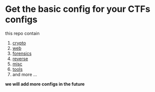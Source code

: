 # Get the basic config for your CTFs configs 

this repo contain 

1. [crypto](crypto)
1. [web](web)
1. [forensics](forensics)
1. [reverse](rev)
1. [misc](misc)
1. [tools](tools)
1. and more ... 


**we will add more configs in the future**
